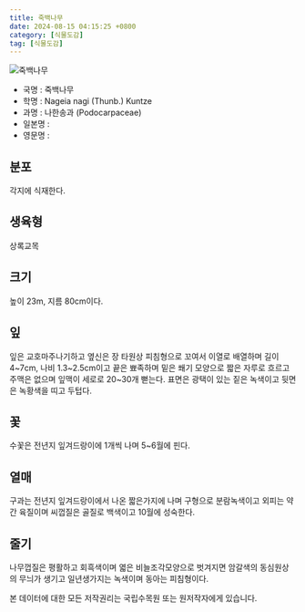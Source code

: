 ```yaml
---
title: 죽백나무
date: 2024-08-15 04:15:25 +0800
category: [식물도감]
tag: [식물도감]
---
```




![죽백나무](/fileUpload/plants/basic/Podocarpaceae/Podocarpus/18585/18585_2_th2.JPG)
- 국명 : 죽백나무
- 학명 : Nageia nagi (Thunb.) Kuntze
- 과명 : 나한송과 (Podocarpaceae)
- 일본명 : 
- 영문명 : 


## 분포
각지에 식재한다.
## 생육형
상록교목
## 크기
높이 23m, 지름 80cm이다.
## 잎
잎은 교호마주나기하고 옆신은 장 타원상 피침형으로 꼬여서 이열로 배열하며 길이 4~7cm, 나비 1.3~2.5cm이고 끝은 뾰족하며 밑은 쐐기 모양으로 짧은 자루로 흐르고 주맥은 없으며 잎맥이 세로로 20~30개 뻗는다. 표면은 광택이 있는 짙은 녹색이고 뒷면은 녹황색을 띠고 두텁다.
## 꽃
수꽃은 전년지 잎겨드랑이에 1개씩 나며 5~6월에 핀다.
## 열매
구과는 전년지 잎겨드랑이에서 나온 짧은가지에 나며 구형으로 분람녹색이고 외피는 약간 육질이며 씨껍질은 골질로 백색이고 10월에 성숙한다.
## 줄기
나무껍질은 평활하고 회흑색이며 엷은 비늘조각모양으로 벗겨지면 암갈색의 동심원상의 무늬가 생기고 일년생가지는 녹색이며 동아는 피침형이다.






본 데이터에 대한 모든 저작권리는 국립수목원 또는 원저작자에게 있습니다.
